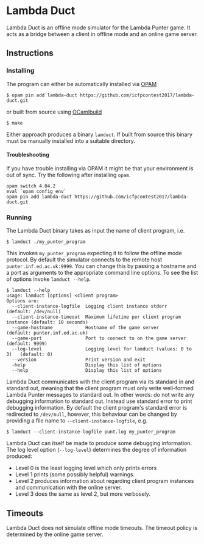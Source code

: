 # Lambda Duct

Lambda Duct is an offline mode simulator for the Lambda Punter
game. It acts as a bridge between a client in offline mode and an online
game server.

## Instructions

### Installing

The program can either be automatically installed via [OPAM](https://opam.ocaml.org)

```
$ opam pin add lambda-duct https://github.com/icfpcontest2017/lambda-duct.git
```

or built from source using [OCamlbuild](https://github.com/ocaml/ocamlbuild)

```
$ make
```

Either approach produces a binary `lamduct`. If built from source this
binary must be manually installed into a suitable directory.

#### Troubleshooting

If you have trouble installing via OPAM it might be that your environment is out of sync. Try the following after installing `opam`.

```
opam switch 4.04.2
eval `opam config env`
opam pin add lambda-duct https://github.com/icfpcontest2017/lambda-duct.git
```

### Running

The Lambda Duct binary takes as input the name of client program, i.e.

```
$ lamduct ./my_punter_program
```

This invokes `my_punter_program` expecting it to follow the offline
mode protocol. By default the simulator connects to the remote host
`punter.inf.ed.ac.uk:9999`. You can change this by passing a hostname
and a port as arguments to the appropriate command line options. To
see the list of options invoke `lamduct --help`.

```
$ lamduct --help
usage: lamduct [options] <client program>
Options are:
  --client-instance-logfile  Logging client instance stderr               (default: /dev/null)
  --client-instance-timeout  Maximum lifetime per client program instance (default: 10 seconds)
  --game-hostname            Hostname of the game server                  (default: punter.inf.ed.ac.uk)
  --game-port                Port to connect to on the game server        (default: 9999)
  --log-level                Logging level for lamduct (values: 0 to 3)   (default: 0)
  --version                  Print version and exit
  -help                      Display this list of options
  --help                     Display this list of options
```

Lambda Duct communicates with the client program via its standard in
and standard out, meaning that the client program must only write
well-formed Lambda Punter messages to standard out. In other words: do
not write any debugging information to standard out. Instead use
standard error to print debugging information. By default the client
program's standard error is redirected to `/dev/null`, however, this
behaviour can be changed by providing a file name to
`--client-instance-logfile`, e.g.

```
$ lamduct --client-instance-logfile punt.log my_punter_program
```

Lambda Duct can itself be made to produce some debugging
information. The log level option (`--log-level`) determines the degree of information produced:

  * Level 0 is the least logging level which only prints errors
  * Level 1 prints (some possibly helpful) warnings.
  * Level 2 produces information about regarding client program instances and communication with the online server.
  * Level 3 does the same as level 2, but more verbosely.

## Timeouts

Lambda Duct does not simulate offline mode timeouts. The timeout
policy is determined by the online game server.
